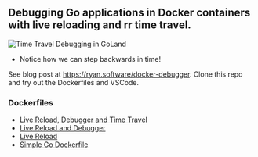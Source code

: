 ## Debugging Go applications in Docker containers with live reloading and rr time travel.

![Time Travel Debugging in GoLand](https://ryan.software/images/docker-debugger/goland-time-travel.gif)

- Notice how we can step backwards in time!

See blog post at https://ryan.software/docker-debugger. Clone this repo and try out the Dockerfiles and VSCode.

### Dockerfiles
- [Live Reload, Debugger and Time Travel](Dockerfile-time-travel)
- [Live Reload and Debugger](Dockerfile-livereload-debugger)
- [Live Reload](Dockerfile-livereload)
- [Simple Go Dockerfile](Dockerfile-simple)